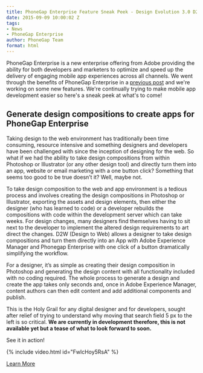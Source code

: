 ```yaml
---
title: PhoneGap Enterprise Feature Sneak Peek - Design Evolution 3.0 D2W
date: 2015-09-09 10:00:02 Z
tags:
- News
- PhoneGap Enterprise
author: PhoneGap Team
format: html
---
```


PhoneGap Enterprise is a new enterprise offering from Adobe providing the ability for both developers and marketers to optimize and speed up the delivery of engaging mobile app experiences across all channels. We went through the benefits of PhoneGap Enterprise in a [previous post](http://phonegap.com/blog/2015/01/23/phonegap-enterprise-post/) and we're working on some new features. We're continually trying to make mobile app development easier so here's a sneak peek at what's to come!

## Generate design compositions to create apps for PhoneGap Enterprise

Taking design to the web environment has traditionally been time consuming, resource intensive and something designers and developers have been challenged with since the inception of designing for the web. So what if we had the ability to take design compositions from within Photoshop or Illustrator (or any other design tool) and directly turn them into an app, website or email marketing with a one button click? Something that seems too good to be true doesn’t it? Well, maybe not.

To take design composition to the web and app environment is a tedious process and involves creating the design compositions in Photoshop or Illustrator, exporting the assets and design elements, then either the designer (who has learned to code) or a developer rebuilds the compositions with code within the development server which can take weeks. For design changes, many designers find themselves having to sit next to the developer to implement the altered design requirements to art direct the changes. D2W (Design to Web) allows a designer to take design compositions and turn them directly into an App with Adobe Experience Manager and Phonegap Enterprise with one click of a button dramatically simplifying the workflow.

For a designer, it’s as simple as creating their design composition in Photoshop and generating the design content with all functionality included with no coding required. The whole process to generate a design and create the app takes only seconds and, once in Adobe Experience Manager, content authors can then edit content and add additional components and publish.

This is the Holy Grail for any digital designer and for developers, sought after relief of trying to understand why moving that search field 5 px to the left is so critical. **We are currently in development therefore, this is not available yet but a tease of what to look forward to soon.**

See it in action!

{% include video.html id="FwlcHoy5RsA" %}

[Learn More](http://enterprise.phonegap.com/)
